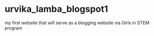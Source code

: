 # urvika_lamba_blogspot1
my first website that will serve as a blogging website via Girls in STEM program
